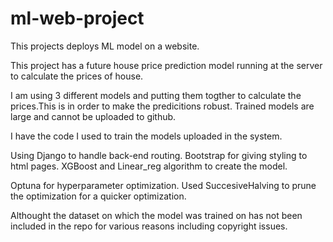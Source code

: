 # ml-web-project
 This projects deploys ML model on a website.

This project has a future house price prediction model running at the server to calculate the prices of house.

I am using 3 different models and putting them togther to calculate the prices.This is in order to make the predicitions robust.
Trained models are large and cannot be uploaded to github. 

I have the code I used to train the models uploaded in the system.

Using Django to handle back-end routing. Bootstrap for giving styling to html pages.
XGBoost and Linear_reg algorithm to create the model.

Optuna for hyperparameter optimization. Used SuccesiveHalving to prune the optimization for a quicker optimization.

Althought the dataset on which the model was trained on has not been included in the repo for various reasons including copyright issues. 